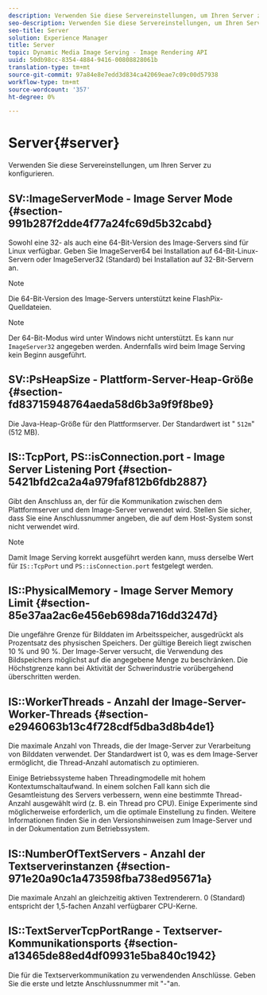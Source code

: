 ```yaml
---
description: Verwenden Sie diese Servereinstellungen, um Ihren Server zu konfigurieren.
seo-description: Verwenden Sie diese Servereinstellungen, um Ihren Server zu konfigurieren.
seo-title: Server
solution: Experience Manager
title: Server
topic: Dynamic Media Image Serving - Image Rendering API
uuid: 50db98cc-8354-4884-9416-00808828061b
translation-type: tm+mt
source-git-commit: 97a84e8e7edd3d834ca42069eae7c09c00d57938
workflow-type: tm+mt
source-wordcount: '357'
ht-degree: 0%

---
```



# Server{#server}

Verwenden Sie diese Servereinstellungen, um Ihren Server zu konfigurieren.

## SV::ImageServerMode - Image Server Mode {#section-991b287f2dde4f77a24fc69d5b32cabd}

Sowohl eine 32- als auch eine 64-Bit-Version des Image-Servers sind für Linux verfügbar. Geben Sie ImageServer64 bei Installation auf 64-Bit-Linux-Servern oder ImageServer32 (Standard) bei Installation auf 32-Bit-Servern an.

>[!NOTE]
>
>Die 64-Bit-Version des Image-Servers unterstützt keine FlashPix-Quelldateien.

>[!NOTE]
>
>Der 64-Bit-Modus wird unter Windows nicht unterstützt. Es kann nur `ImageServer32` angegeben werden. Andernfalls wird beim Image Serving kein Beginn ausgeführt.

## SV::PsHeapSize - Plattform-Server-Heap-Größe {#section-fd83715948764aeda58d6b3a9f9f8be9}

Die Java-Heap-Größe für den Plattformserver. Der Standardwert ist &quot; `512m`&quot;(512 MB).

## IS::TcpPort, PS::isConnection.port - Image Server Listening Port {#section-5421bfd2ca2a4a979faf812b6fdb2887}

Gibt den Anschluss an, der für die Kommunikation zwischen dem Plattformserver und dem Image-Server verwendet wird. Stellen Sie sicher, dass Sie eine Anschlussnummer angeben, die auf dem Host-System sonst nicht verwendet wird.

>[!NOTE]
>
>Damit Image Serving korrekt ausgeführt werden kann, muss derselbe Wert für `IS::TcpPort` und `PS::isConnection.port` festgelegt werden.

## IS::PhysicalMemory - Image Server Memory Limit {#section-85e37aa2ac6e456eb698da716dd3247d}

Die ungefähre Grenze für Bilddaten im Arbeitsspeicher, ausgedrückt als Prozentsatz des physischen Speichers. Der gültige Bereich liegt zwischen 10 % und 90 %. Der Image-Server versucht, die Verwendung des Bildspeichers möglichst auf die angegebene Menge zu beschränken. Die Höchstgrenze kann bei Aktivität der Schwerindustrie vorübergehend überschritten werden.

## IS::WorkerThreads - Anzahl der Image-Server-Worker-Threads {#section-e2946063b13c4f728cdf5dba3d8b4de1}

Die maximale Anzahl von Threads, die der Image-Server zur Verarbeitung von Bilddaten verwendet. Der Standardwert ist 0, was es dem Image-Server ermöglicht, die Thread-Anzahl automatisch zu optimieren.

Einige Betriebssysteme haben Threadingmodelle mit hohem Kontextumschaltaufwand. In einem solchen Fall kann sich die Gesamtleistung des Servers verbessern, wenn eine bestimmte Thread-Anzahl ausgewählt wird (z. B. ein Thread pro CPU). Einige Experimente sind möglicherweise erforderlich, um die optimale Einstellung zu finden. Weitere Informationen finden Sie in den Versionshinweisen zum Image-Server und in der Dokumentation zum Betriebssystem.

## IS::NumberOfTextServers - Anzahl der Textserverinstanzen {#section-971e20a90c1a473598fba738ed95671a}

Die maximale Anzahl an gleichzeitig aktiven Textrenderern. 0 (Standard) entspricht der 1,5-fachen Anzahl verfügbarer CPU-Kerne.

## IS::TextServerTcpPortRange - Textserver-Kommunikationsports {#section-a13465de88ed4df09931e5ba840c1942}

Die für die Textserverkommunikation zu verwendenden Anschlüsse. Geben Sie die erste und letzte Anschlussnummer mit &quot;-&quot;an.
